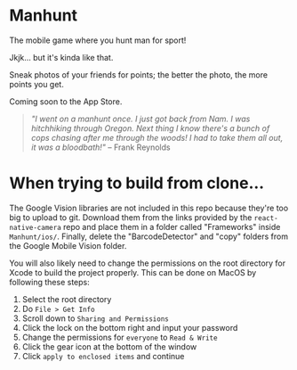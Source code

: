 # Manhunt
The mobile game where you hunt man for sport!

Jkjk... but it's kinda like that.

Sneak photos of your friends for points; the better the photo, the more points you get.

Coming soon to the App Store.

> *"I went on a manhunt once. I just got back from Nam. I was hitchhiking through Oregon. Next thing I know there's a bunch of cops chasing after me through the woods! I had to take them all out, it was a bloodbath!"*
– Frank Reynolds

# When trying to build from clone...
The Google Vision libraries are not included in this repo because they're too big to upload to git. Download them from the links provided by the `react-native-camera` repo and place them in a folder called "Frameworks" inside `Manhunt/ios/`. Finally, delete the "BarcodeDetector" and "copy" folders from the Google Mobile Vision folder.

You will also likely need to change the permissions on the root directory for Xcode to build the project properly. This can be done on MacOS by following these steps:
1. Select the root directory
2. Do `File > Get Info`
3. Scroll down to `Sharing and Permissions`
4. Click the lock on the bottom right and input your password
5. Change the permissions for `everyone` to `Read & Write`
6. Click the gear icon at the bottom of the window
7. Click `apply to enclosed items` and continue
